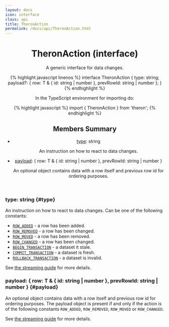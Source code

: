 ```yaml
---
layout: docs
icon: interface
class: api
title: TheronAction
permalink: /docs/api/TheronAction.html
---
```


<header class="summary" markdown="1">

# TheronAction (interface)

A generic interface for data changes.

{% highlight javascript linenos %}
interface TheronAction<T> {
  type: string;
  payload?: { row: T & { id: string | number }, prevRowId: string | number };
}
{% endhighlight %}

In the TypeScript environment for importing do:

{% highlight javascript %}
import { TheronAction } from 'theron';
{% endhighlight %}

## Members Summary

- [type](#type): string

    An instruction on how to react to data changes.

- [payload](#payload): { row: T & { id: string \| number }, prevRowId: string \| number }

    An optional object contains data with a row itself and previous row id for ordering purposes.

</header>

<section class="details" markdown="1">

### type: string {#type}

An instruction on how to react to data changes. Can be one of the following constants:

- [`ROW_ADDED`](./ROW_ADDED.html) - a row has been added.
- [`ROW_REMOVED`](./ROW_REMOVED.html) - a row has been changed.
- [`ROW_MOVED`](./ROW_MOVED.html) - a row has been removed.
- [`ROW_CHANGED`](./ROW_CHANGED.html) - a row has been changed.
- [`BEGIN_TRANSACTION`](./BEGIN_TRANSACTION.html) - a dataset it stale.
- [`COMMIT_TRANSACTION`](./COMMIT_TRANSACTION.html) - a dataset is fresh.
- [`ROLLBACK_TRANSACTION`](./ROLLBACK_TRANSACTION.html) - a dataset is invalid.

See [the streaming guide](../guide/understanding-stream.html) for more details.

### payload: { row: T & { id: string | number }, prevRowId: string | number } {#payload}

An optional object contains data with a row itself and previous row id for
ordering purposes.  The payload object is present if and only if the action is
of the following constants `ROW_ADDED`, `ROW_REMOVED`, `ROW_MOVED` or `ROW_CHANGED`.

See [the streaming guide](../guide/understanding-stream.html) for more details.

</section>

